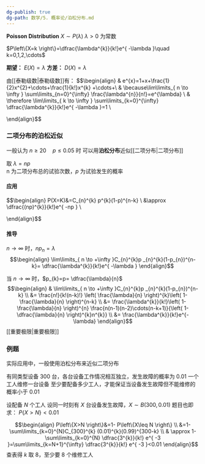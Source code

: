 ```yaml
---
dg-publish: true
dg-path: 数学/5. 概率论/泊松分布.md
---
```

**Poisson Distribution**
$X\sim P(\lambda)$    $\lambda>0$ 为常数

$P\left\{X=k \right\}=\dfrac{\lambda^{k}}{k!}e^{ -\lambda }\quad k=0,1,2,\cdots$


**期望：** $E(X)=\lambda$
**方差：** $D(X)=\lambda$

由[[泰勒级数\|泰勒级数]]有：
$$\begin{align}
 & e^{x}=1+x+\frac{1}{2}x^{2}+\cdots+\frac{1}{k!}x^{k} +\cdots+\\
 & \because\lim\limits_{ n \to \infty } \sum\limits_{n=0}^{\infty} \frac{\lambda^{n}}{n!}=e^{\lambda} \\
 & \therefore \lim\limits_{ k \to \infty } \sum\limits_{k=0}^{\infty} \dfrac{\lambda^{k}}{k!}e^{ -\lambda }=1 \\

\end{align}$$
### 二项分布的泊松近似
一般认为 $n\geq 20\quad p\leq 0.05$ 时
可以用**泊松分布**近似[[二项分布\|二项分布]]

取 $\lambda=np$       
n 为二项分布总的试验次数，$p$ 为试验发生的概率
#### 应用
$$\begin{align}
P(X=K)&=C_{n}^{k} p^{k}(1-p)^{n-k} \\
&\approx   \dfrac{(np)^{k}}{k!}e^{ -np } \\

\end{align}$$

#### 推导
$n \to \infty$ 时，$np_{n}=\lambda$
$$\begin{align}
\lim\limits_{ n \to +\infty }C_{n}^{k}p _{n}^{k}(1-p_{n})^{n-k}= \dfrac{\lambda^{k}}{k!}e^{ -\lambda }  
\end{align}$$


当 $n \to \infty$ 时，$p_{k}=p= \dfrac{\lambda}{n}$
$$\begin{align}
 & \lim\limits_{ n \to +\infty }C_{n}^{k}p _{n}^{k}(1-p_{n})^{n-k} \\
&=  \frac{n!}{k!(n-k)!} \left( \frac{\lambda}{n} \right)^{k}\left( 1- \frac{\lambda}{n} \right)^{n-k} \\
&= \frac{\lambda^{k}}{k!}\left( 1- \frac{\lambda}{n} \right)^{n} \frac{n(n-1)(n-2)\cdots(n-k+1)}{\left( 1-\dfrac{\lambda}{n} \right)^{k}n^{k}} \\
&= \frac{\lambda^{k}}{k!}e^{-\lambda}
\end{align}$$
[[重要极限\|重要极限]]
### 例题
实际应用中，一般使用泊松分布来近似二项分布

有同类型设备 300 台，各台设备工作情况相互独立，发生故障的概率为 0.01
一个工人维修一台设备
至少要配备多少工人，才能保证当设备发生故障但不能维修的概率小于 0.01

设配备 $N$ 个工人
设同一时刻有 $X$ 台设备发生故障，$X\sim B(300,0.01)$
题目也即求： $P\left\{X>N \right\}<0.01$

$$\begin{align}
P\left\{X>N \right\}&=1- P\left\{X\leq N \right\} \\
&=1-\sum\limits_{k=0}^{N}C_{300}^{k} (0.01)^{k}(0.99)^{300-k} \\
 & \approx 1- \sum\limits_{k=0}^{N} \dfrac{3^{k}}{k!} e^{ -3 }=\sum\limits_{k=N+1}^{\infty}  \dfrac{3^{k}}{k!} e^{ -3 }<0.01
\end{align}$$
查表得 $k$ 取 8，至少要 8 个维修工人







